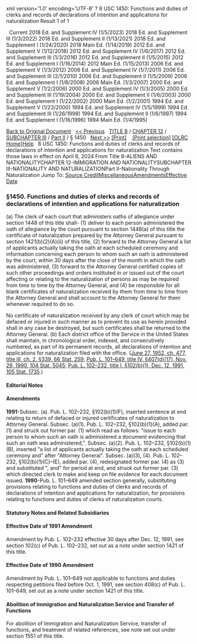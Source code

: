 xml version='1.0' encoding='UTF-8' ?
8 USC 1450: Functions and duties of clerks and records of declarations of intention and applications for naturalization
 Result 1 of 1
 
  
  Current
2018 Ed. and Supplement IV (1/5/2023)
2018 Ed. and Supplement III (1/3/2022)
2018 Ed. and Supplement II (1/13/2021)
2018 Ed. and Supplement I (1/24/2020)
2018 Main Ed. (1/14/2019)
2012 Ed. and Supplement V (1/12/2018)
2012 Ed. and Supplement IV (1/6/2017)
2012 Ed. and Supplement III (1/3/2016)
2012 Ed. and Supplement II (1/5/2015)
2012 Ed. and Supplement I (1/16/2014)
2012 Main Ed. (1/15/2013)
2006 Ed. and Supplement V (1/3/2012)
2006 Ed. and Supplement IV (1/7/2011)
2006 Ed. and Supplement III (2/1/2010)
2006 Ed. and Supplement II (1/5/2009)
2006 Ed. and Supplement I (1/8/2008)
2006 Main Ed. (1/3/2007)
2000 Ed. and Supplement V (1/2/2006)
2000 Ed. and Supplement IV (1/3/2005)
2000 Ed. and Supplement III (1/19/2004)
2000 Ed. and Supplement II (1/6/2003)
2000 Ed. and Supplement I (1/22/2002)
2000 Main Ed. (1/2/2001)
1994 Ed. and Supplement V (1/23/2000)
1994 Ed. and Supplement IV (1/5/1999)
1994 Ed. and Supplement III (1/26/1998)
1994 Ed. and Supplement II (1/6/1997)
1994 Ed. and Supplement I (1/16/1996)
1994 Main Ed. (1/4/1995)
  
 
  
[Back to Original Document](/view.xhtml;jsessionid=ED24A703B4C087397774C901C7C67BF5)
 
[<< Previous](#)
  
 [TITLE 8](/view.xhtml;jsessionid=ED24A703B4C087397774C901C7C67BF5?req=granuleid%3AUSC-prelim-title8&saved=%7CZ3JhbnVsZWlkOlVTQy1wcmVsaW0tdGl0bGU4LXNlY3Rpb24xNDUw%7C%7C%7C0%7Cfalse%7Cprelim&edition=prelim) / [CHAPTER 12](/view.xhtml;jsessionid=ED24A703B4C087397774C901C7C67BF5?req=granuleid%3AUSC-prelim-title8-chapter12&saved=%7CZ3JhbnVsZWlkOlVTQy1wcmVsaW0tdGl0bGU4LXNlY3Rpb24xNDUw%7C%7C%7C0%7Cfalse%7Cprelim&edition=prelim) / [SUBCHAPTER III](/view.xhtml;jsessionid=ED24A703B4C087397774C901C7C67BF5?req=granuleid%3AUSC-prelim-title8-chapter12-subchapter3&saved=%7CZ3JhbnVsZWlkOlVTQy1wcmVsaW0tdGl0bGU4LXNlY3Rpb24xNDUw%7C%7C%7C0%7Cfalse%7Cprelim&edition=prelim) / [Part II](/view.xhtml;jsessionid=ED24A703B4C087397774C901C7C67BF5?req=granuleid%3AUSC-prelim-title8-chapter12-subchapter3-part2&saved=%7CZ3JhbnVsZWlkOlVTQy1wcmVsaW0tdGl0bGU4LXNlY3Rpb24xNDUw%7C%7C%7C0%7Cfalse%7Cprelim&edition=prelim) / § 1450
  
 [Next >>](#)
[[Print]](#)
   
 [[Print selection]](#)
[[OLRC Home]](/browse.xhtml;jsessionid=ED24A703B4C087397774C901C7C67BF5)[Help](/navHelp.xhtml;jsessionid=ED24A703B4C087397774C901C7C67BF5)
 
8 USC 1450: Functions and duties of clerks and records of declarations of intention and applications for naturalization
Text contains those laws in effect on April 6, 2024
From Title 8-ALIENS AND NATIONALITYCHAPTER 12-IMMIGRATION AND NATIONALITYSUBCHAPTER III-NATIONALITY AND NATURALIZATIONPart II-Nationality Through Naturalization
Jump To: [Source Credit](#sourcecredit)[Miscellaneous](#miscellaneous-note)[Amendments](#amendment-note)[Effective Date](#effectivedate-amendment-note)
### §1450. Functions and duties of clerks and records of declarations of intention and applications for naturalization
(a) The clerk of each court that administers oaths of allegiance under section 1448 of this title shall-
(1) deliver to each person administered the oath of allegiance by the court pursuant to section 1448(a) of this title the certificate of naturalization prepared by the Attorney General pursuant to section 1421(b)(2)(A)(ii) of this title,
(2) forward to the Attorney General a list of applicants actually taking the oath at each scheduled ceremony and information concerning each person to whom such an oath is administered by the court, within 30 days after the close of the month in which the oath was administered,
(3) forward to the Attorney General certified copies of such other proceedings and orders instituted in or issued out of the court affecting or relating to the naturalization of persons as may be required from time to time by the Attorney General, and
(4) be responsible for all blank certificates of naturalization received by them from time to time from the Attorney General and shall account to the Attorney General for them whenever required to do so.
  
No certificate of naturalization received by any clerk of court which may be defaced or injured in such manner as to prevent its use as herein provided shall in any case be destroyed, but such certificates shall be returned to the Attorney General.
(b) Each district office of the Service in the United States shall maintain, in chronological order, indexed, and consecutively numbered, as part of its permanent records, all declarations of intention and applications for naturalization filed with the office.
([June 27, 1952, ch. 477, title III, ch. 2, §339, 66 Stat. 259](/statviewer.htm?volume=66&page=259); [Pub. L. 101–649, title IV, §407(d)(17), Nov. 29, 1990, 104 Stat. 5045](/statviewer.htm?volume=104&page=5045); [Pub. L. 102–232, title I, §102(b)(1), Dec. 12, 1991, 105 Stat. 1735](/statviewer.htm?volume=105&page=1735).)
  
#### **Editorial Notes**
#### Amendments
**1991**-Subsec. (a). Pub. L. 102–232, §102(b)(1)(F), inserted sentence at end relating to return of defaced or injured certificates of naturalization to Attorney General.
Subsec. (a)(1). Pub. L. 102–232, §102(b)(1)(A), added par. (1) and struck out former par. (1) which read as follows: "issue to each person to whom such an oath is administered a document evidencing that such an oath was administered,".
Subsec. (a)(2). Pub. L. 102–232, §102(b)(1)(B), inserted "a list of applicants actually taking the oath at each scheduled ceremony and" after "Attorney General".
Subsec. (a)(3), (4). Pub. L. 102–232, §102(b)(1)(C)–(E), added par. (4), redesignated former par. (4) as (3) and substituted ", and" for period at end, and struck out former par. (3) which directed clerk to make and keep on file evidence for each document issued.
**1990**-Pub. L. 101–649 amended section generally, substituting provisions relating to functions and duties of clerks and records of declarations of intention and applications for naturalization, for provisions relating to functions and duties of clerks of naturalization courts.
  
#### **Statutory Notes and Related Subsidiaries**
#### Effective Date of 1991 Amendment
Amendment by Pub. L. 102–232 effective 30 days after Dec. 12, 1991, see section 102(c) of Pub. L. 102–232, set out as a note under section 1421 of this title.
#### Effective Date of 1990 Amendment
Amendment by Pub. L. 101–649 not applicable to functions and duties respecting petitions filed before Oct. 1, 1991, see section 408(c) of Pub. L. 101–649, set out as a note under section 1421 of this title.
#### Abolition of Immigration and Naturalization Service and Transfer of Functions
For abolition of Immigration and Naturalization Service, transfer of functions, and treatment of related references, see note set out under section 1551 of this title.
